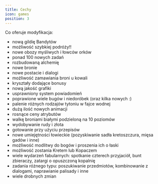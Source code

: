 ```yaml
---
title: Cechy
icon: games
position: 3
---
```


Co oferuje modyfikacja:

- nową gildię Bandytów
- możliwość szybkiej podróży!!
- nowe obozy myśliwych i łowców orków
- ponad 100 nowych zadań
- rozbudowaną alchemię
- nowe bronie
- nowe postacie i dialogi
- możliwość zamawiania broni u kowali
- kryształy dodające bonusy
- nową jakość grafiki
- usprawniony system powiadomień
- poprawione wiele bugów i niedoróbek (oraz kilka nowych :)
- palenie różnych rodzajów tytoniu w fajce wodnej
- dużą ilość nowych animacji
- rosnące ceny atrybutów
- walkę broniami białymi podzieloną na 10 poziomów
- wydobywanie rudy i złota
- gotowanie przy użyciu przepisów
- nowe umiejętności łowieckie (pozyskiwanie sadła kretoszczura, mięsa gadów i inne)
- możliwość modlitwy do bogów i proszenia ich o łaski
- możliwość zostania Kretem lub Kopaczem
- wiele wydarzeń fabularnych: spotkanie czterech przyjaciół, bunt zbieraczy, zatargi o opuszczoną kopalnię
- zadania różnego typu: poszukiwanie przedmiotów, kombinowanie z dialogami, naprawianie palisady i inne
- wiele drobnych zmian